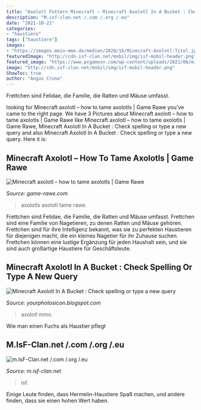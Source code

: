 ```yaml
---
title: "Axolotl Füttern Minecraft ~ Minecraft Axolotl In A Bucket : Check Spelling Or Type A New Query"
description: "M.isf-clan.net /.com /.org /.eu"
date: "2021-10-21"
categories:
- "haustiere"
tags: ["haustiere"]
images:
- "https://images.mein-mmo.de/medien/2020/10/Minecraft-Axolotl-Titel.jpg"
featuredImage: "http://cdn.isf-clan.net/mobil/img/isf-mobil-header.png"
featured_image: "https://www.pcgamesn.com/wp-content/uploads/2021/06/minecraft-axolotls-breeding-740x416.jpg"
image: "http://cdn.isf-clan.net/mobil/img/isf-mobil-header.png"
ShowToc: true
author: "Angus Crona"
---
```



Frettchen sind Felidae, die Familie, die Ratten und Mäuse umfasst.

	

		
looking for Minecraft axolotl – how to tame axolotls | Game Rawe you've came to the right page. We have 3 Pictures about Minecraft axolotl – how to tame axolotls | Game Rawe like Minecraft axolotl – how to tame axolotls | Game Rawe, Minecraft Axolotl In A Bucket : Check spelling or type a new query and also Minecraft Axolotl In A Bucket : Check spelling or type a new query. Here it is:
		
    
## Minecraft Axolotl – How To Tame Axolotls | Game Rawe

<img loading=lazy src="https://www.pcgamesn.com/wp-content/uploads/2021/06/minecraft-axolotls-breeding-740x416.jpg" onerror="this.onerror=null;this.src='https://tse2.mm.bing.net/th?id=OIP._iebeIkeWyCgGPCogfvmIwHaEK&amp;pid=15.1';" alt="Minecraft axolotl – how to tame axolotls | Game Rawe">

_Source: game-rawe.com_

>axolotls axolotl tame rawe. 

	

Frettchen sind Felidae, die Familie, die Ratten und Mäuse umfasst.
Frettchen sind eine Familie von Nagetieren, zu denen Ratten und Mäuse gehören. Frettchen sind für ihre Intelligenz bekannt, was sie zu perfekten Haustieren für diejenigen macht, die ein kleines Nagetier für ihr Zuhause suchen. Frettchen können eine lustige Ergänzung für jeden Haushalt sein, und sie sind auch großartige Haustiere für Geschäftsleute.

    
## Minecraft Axolotl In A Bucket : Check Spelling Or Type A New Query

<img loading=lazy src="https://images.mein-mmo.de/medien/2020/10/Minecraft-Axolotl-Titel.jpg" onerror="this.onerror=null;this.src='https://tse3.mm.bing.net/th?id=OIP.A57M5DakG1aZlOsdB6U4nwHaEK&amp;pid=15.1';" alt="Minecraft Axolotl In A Bucket : Check spelling or type a new query">

_Source: yourphotosicon.blogspot.com_

>axolotl mmo. 

	

Wie man einen Fuchs als Haustier pflegt

    
## M.IsF-Clan.net /.com /.org /.eu

<img loading=lazy src="http://cdn.isf-clan.net/mobil/img/isf-mobil-header.png" onerror="this.onerror=null;this.src='https://tse2.mm.bing.net/th?id=OIP.NlBFUrlusJv2Hqhz41KU5wHaDR&amp;pid=15.1';" alt="m.IsF-Clan.net /.com /.org /.eu">

_Source: m.isf-clan.net_

>isf. 

	

Einige Leute finden, dass Hermelin-Haustiere Spaß machen, und andere finden, dass sie einen hohen Wert haben.

